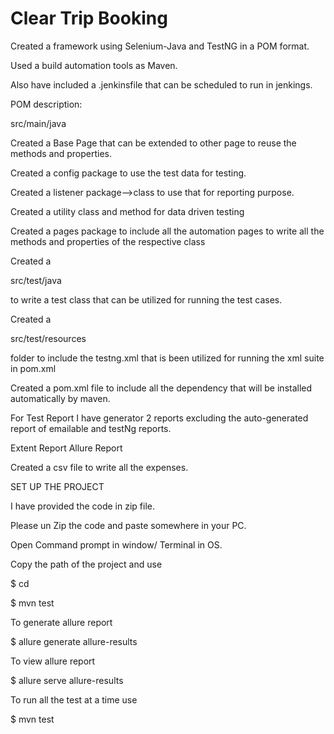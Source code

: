 # Clear Trip Booking
Created a framework using Selenium-Java and TestNG in a POM format.

Used a build automation tools as Maven.

Also have included a .jenkinsfile that can be scheduled to run in jenkings.

POM description:

src/main/java

Created a Base Page that can be extended to other page to reuse the methods and properties.

Created a config package to use the test data for testing.

Created a listener package-->class to use that for reporting purpose.

Created a utility class and method for data driven testing

Created a pages package to include all the automation pages to write all the methods and properties of the respective class

Created a

src/test/java

to write a test class that can be utilized for running the test cases.

Created a

src/test/resources

folder to include the testng.xml that is been utilized for running the xml suite in pom.xml

Created a pom.xml file to include all the dependency that will be installed automatically by maven.

For Test Report I have generator 2 reports excluding the auto-generated report of emailable and testNg reports.

Extent Report
Allure Report

Created a csv file to write all the expenses.

SET UP THE PROJECT

I have provided the code in zip file.

Please un Zip the code and paste somewhere in your PC.

Open Command prompt in window/ Terminal in OS.

Copy the path of the project and use

$ cd

$ mvn test

To generate allure report

$ allure generate allure-results

To view allure report

$ allure serve allure-results

To run all the test at a time use

$ mvn test


